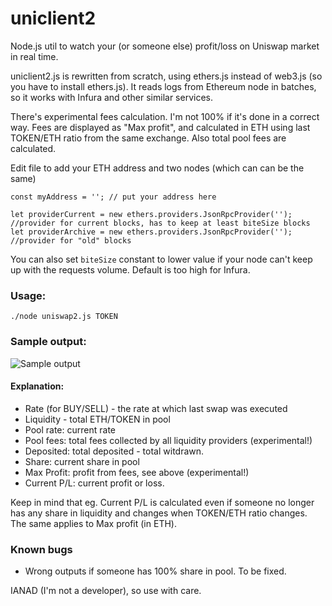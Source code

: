 # uniclient2

Node.js util to watch your (or someone else) profit/loss on Uniswap market in real time. 

uniclient2.js is rewritten from scratch, using ethers.js instead of web3.js (so you have to install ethers.js). It reads logs from Ethereum node in batches, so it works with Infura and other similar services.

There's experimental fees calculation. I'm not 100% if it's done in a correct way. Fees are displayed as "Max profit", and calculated in ETH using last TOKEN/ETH ratio from the same exchange. Also total pool fees are calculated.

Edit file to add your ETH address and two nodes (which can can be the same) 

    const myAddress = ''; // put your address here
    
    let providerCurrent = new ethers.providers.JsonRpcProvider(''); //provider for current blocks, has to keep at least biteSize blocks
    let providerArchive = new ethers.providers.JsonRpcProvider(''); //provider for "old" blocks

You can also set `biteSize` constant to lower value if your node can't keep up with the requests volume. Default is too high for Infura.

### Usage:

```./node uniswap2.js TOKEN```

### Sample output:

![Sample output](https://i.imgur.com/eN0S8N6.png "Sample output")

#### Explanation:

* Rate (for BUY/SELL) - the rate at which last swap was executed
* Liquidity - total ETH/TOKEN in pool
* Pool rate: current rate
* Pool fees: total fees collected by all liquidity providers (experimental!)
* Deposited: total deposited - total witdrawn.
* Share: current share in pool
* Max Profit: profit from fees, see above (experimental!)
* Current P/L: current profit or loss.

Keep in mind that eg. Current P/L is calculated even if someone no longer has any share in liquidity and changes when TOKEN/ETH ratio changes. The same applies to Max profit (in ETH).

### Known bugs

* Wrong outputs if someone has 100% share in pool. To be fixed.

IANAD (I'm not a developer), so use with care.
